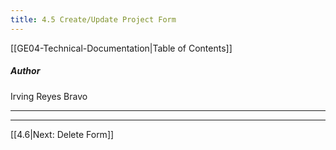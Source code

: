 ```yaml
---
title: 4.5 Create/Update Project Form
---
```

[[GE04-Technical-Documentation|Table of Contents]]
##### Author
Irving Reyes Bravo

***



***

[[4.6|Next: Delete Form]]